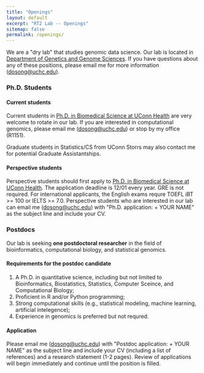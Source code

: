 ```yaml
---
title: "Openings"
layout: default
excerpt: "RT2 Lab -- Openings"
sitemap: false
permalink: /openings/
---
```

We are a "dry lab" that studies genomic data science. Our lab is located in [Department of Genetics and Genome Sciences](https://health.uconn.edu/genetics/). If you have questions about any of these positions, please email me for more information (<dosong@uchc.edu>).

### Ph.D. Students
#### Current students
Current students in [Ph.D. in Biomedical Science at UConn Health](https://health.uconn.edu/graduate-school/academics/programs/ph-d-biomedical-science/) are very welcome to rotate in our lab. If you are interested in computational genomics, please email me (<dosong@uchc.edu>) or stop by my office (R1151).  

Graduate students in Statistics/CS from UConn Storrs may also contact me for potential Graduate Assistantships.

#### Perspective students
Perspective students should first apply to [Ph.D. in Biomedical Science at UConn Health](https://health.uconn.edu/graduate-school/academics/programs/ph-d-biomedical-science/). The application deadline is 12/01 every year. GRE is not required. For international applicants, the English exams requre TOEFL iBT >= 100 or IELTS >= 7.0. Perspective students who are interested in our lab can email me (<dosong@uchc.edu>) with "Ph.D. application: + YOUR NAME" as the subject line and include your CV.

### Postdocs
Our lab is seeking **one postdoctoral researcher** in the field of bioinformatics, computational biology, and statistical genomics.

#### Requirements for the postdoc candidate
1. A Ph.D. in quantitative science, including but not limited to Bioinformatics, Biostatistics, Statistics, Computer Sceince, and Computational Biology;
2. Proficient in R and/or Python programming;
3. Strong computational skills (e.g., statistical modeling, machine learning, artificial intelegence);
4. Experience in genomics is preferred but not requred.

#### Application
Please email me (<dosong@uchc.edu>) with "Postdoc application: + YOUR NAME" as the subject line and include your CV (including a list of references) and a research statement (1-2 pages). Review of applications will begin immediately and continue until the position is filled.